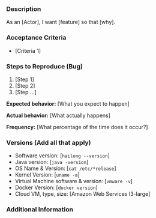 <!-- Have you done the following? -->
<!--   * read the Code of Conduct? By filing an Issue, you are expected to -->  
<!--     comply with it, including treating everyone with respect: -->
<!--     https://github.com/DevelGao/hailong/blob/master/CODE-OF-CONDUCT.md -->
<!--   * Reproduced the issue in the latest version of the software -->
<!--   * Read the debugging wiki: https://github.com/DevelGao/hailong/wiki/debugging -->
<!--   * Duplicate Issue check:  https://github.com/search?q=+is%3Aissue+repo%3ADevelGao/hailong -->
<!-- Note:  Not all sections will apply to all issue types. -->

### Description
As an [Actor], I want [feature] so that [why]. 

### Acceptance Criteria
* [Criteria 1]

### Steps to Reproduce (Bug)
1. [Step 1]
2. [Step 2]
3. [Step ...]

**Expected behavior:** [What you expect to happen]

**Actual behavior:** [What actually happens]

**Frequency:** [What percentage of the time does it occur?]

### Versions (Add all that apply)
* Software version: [`hailong --version`]
* Java version: [`java -version`]
* OS Name & Version: [`cat /etc/*release`]
* Kernel Version: [`uname -a`]
* Virtual Machine software & version: [`vmware -v`]
* Docker Version: [`docker version`]
* Cloud VM, type, size: [Amazon Web Services I3-large]

### Additional Information

